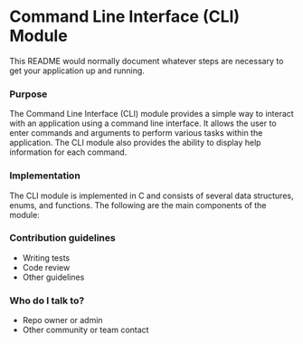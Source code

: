 # Command Line Interface (CLI) Module #

This README would normally document whatever steps are necessary to get your application up and running.

### Purpose ###
The Command Line Interface (CLI) module provides a simple way to interact with an application using a command line interface. It allows the user to enter commands and arguments to perform various tasks within the application. The CLI module also provides the ability to display help information for each command.

### Implementation ###

The CLI module is implemented in C and consists of several data structures, enums, and functions. The following are the main components of the module:

### Contribution guidelines ###

* Writing tests
* Code review
* Other guidelines

### Who do I talk to? ###

* Repo owner or admin
* Other community or team contact